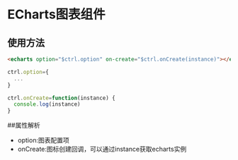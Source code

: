 # ECharts图表组件
## 使用方法
```html
<echarts option="$ctrl.option" on-create="$ctrl.onCreate(instance)"></echarts>
```
```javascript
ctrl.option={
  ...
}

ctrl.onCreate=function(instance) {
  console.log(instance)
}

```

##属性解析
 * option:图表配置项
 * onCreate:图标创建回调，可以通过instance获取echarts实例

